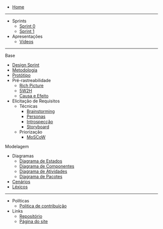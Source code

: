 <!-- docs/_sidebar.md -->
* [Home](/README)

---

* Sprints
  - [Sprint 0](/pages/sprints/sprint0.md)
  - [Sprint 1](/pages/sprints/sprint1.md)
* Apresentações 
  - [Vídeos](/presentations/presentations.md)

---

Base
  * [Design Sprint](/pages/base/designsprint.md)
  * [Metodologia](/pages/base/metodology/metodologia.md)
  * [Protótipo](/pages/base/prototype.md)
  * Pré-rastreabilidade
    * [Rich Picture](/pages/base/preTraceability/richPicture.md)
    * [5W2H](/pages/base/preTraceability/5w2h.md)
    * [Causa e Efeito](/pages/base/preTraceability/causaEfeito.md)
  * Elicitação de Requisitos
    * Técnicas
      * [Brainstorming](/pages/base/elicitation/brainstorming.md)
      * [Personas](/pages/base/elicitation/persona.md)
      * [Introspecção](/pages/base/elicitation/introspeccao.md)
      * [Storyboard](/pages/base/elicitation/storyboard.md)
    * Priorização
      * [MoSCoW](/pages/base/elicitation/moscow.md)

Modelagem
  * Diagramas
    * [Diagrama de Estados](/pages/modeling/diagrams/states.md)
    * [Diagrama de Componentes](/pages/modeling/diagrams/components.md)
    * [Diagrama de Atividades](/pages/modeling/diagrams/activity.md)
    * [Diagrama de Pacotes](/pages/modeling/diagrams/package.md)
  * [Cenários](/pages/modeling/scenario.md)
  * [Léxicos](/pages/modeling/lexico.md)
  
---

* Políticas
  - [Politica de contribuíção](/pages/policy/policies.md)
* Links
  * [Repositório](https://github.com/UnBArqDsw2020-2/2020.2_G6)
  * [Página do site](/pages/)
